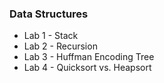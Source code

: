 ### Data Structures
- Lab 1 - Stack
- Lab 2 - Recursion
- Lab 3 - Huffman Encoding Tree
- Lab 4 - Quicksort vs. Heapsort
